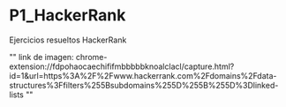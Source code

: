 # P1_HackerRank
Ejercicios resueltos HackerRank

"" link de imagen: chrome-extension://fdpohaocaechififmbbbbbknoalclacl/capture.html?id=1&url=https%3A%2F%2Fwww.hackerrank.com%2Fdomains%2Fdata-structures%3Ffilters%255Bsubdomains%255D%255B%255D%3Dlinked-lists ""
